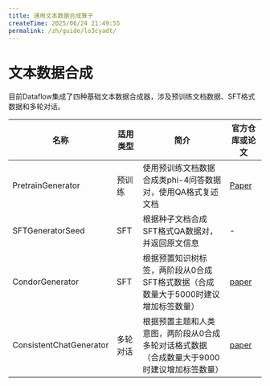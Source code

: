 ```yaml
---
title: 通用文本数据合成算子
createTime: 2025/06/24 21:49:55
permalink: /zh/guide/lo3cyadt/
---
```


# 文本数据合成

目前Dataflow集成了四种基础文本数据合成器，涉及预训练文档数据、SFT格式数据和多轮对话。

<table class="tg">
  <thead>
    <tr>
      <th class="tg-0pky">名称</th>
      <th class="tg-0pky">适用类型</th>
      <th class="tg-0pky">简介</th>
      <th class="tg-0pky">官方仓库或论文</th>
    </tr>
  </thead>
  <tbody>
    <tr>
      <td class="tg-0pky">PretrainGenerator</td>
      <td class="tg-0pky">预训练</td>
      <td class="tg-0pky">使用预训练文档数据合成类phi-4问答数据对，使用QA格式复述文档</td>
      <td class="tg-0pky"><a href="https://arxiv.org/pdf/2401.16380">Paper</a></td>
    </tr>
    <tr>
      <td class="tg-0pky">SFTGeneratorSeed</td>
      <td class="tg-0pky">SFT</td>
      <td class="tg-0pky">根据种子文档合成SFT格式QA数据对，并返回原文信息</td>
      <td class="tg-0pky">-</td>
    </tr>
    <tr>
      <td class="tg-0pky">CondorGenerator</td>
      <td class="tg-0pky">SFT</td>
      <td class="tg-0pky">根据预置知识树标签，两阶段从0合成SFT格式数据（合成数量大于5000时建议增加标签数量）</td>
      <td class="tg-0pky"><a href="https://arxiv.org/abs/2501.12273">paper</a></td>
    </tr>
    <tr>
      <td class="tg-0pky">ConsistentChatGenerator</td>
      <td class="tg-0pky">多轮对话</td>
      <td class="tg-0pky">根据预置主题和人类意图，两阶段从0合成多轮对话格式数据（合成数量大于9000时建议增加标签数量）</td>
      <td class="tg-0pky"><a href="https://arxiv.org/pdf/2506.03558">paper</a></td>
    </tr>
  </tbody>
</table>
